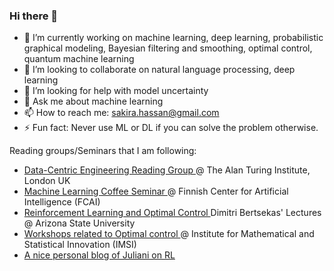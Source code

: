 ### Hi there 👋

- 🔭 I’m currently working on machine learning, deep learning, probabilistic graphical modeling, Bayesian filtering and smoothing, optimal control, quantum machine learning
- 👯 I’m looking to collaborate on natural language processing, deep learning
- 🤔 I’m looking for help with model uncertainty
- 💬 Ask me about machine learning
- 📫 How to reach me: sakira.hassan@gmail.com
- ⚡ Fun fact: Never use ML or DL if you can solve the problem otherwise. 

Reading groups/Seminars that I am following:
- <a href="https://sites.google.com/view/dce-reading-group"> Data-Centric Engineering Reading Group </a> @ The Alan Turing Institute, London UK
- <a href="https://fcai.fi/machine-learning-coffee-seminar"> Machine Learning Coffee Seminar </a> @ Finnish Center for Artificial Intelligence (FCAI)
- <a href="http://www.mit.edu/~dimitrib/RLbook.html"> Reinforcement Learning and Optimal Control </a> Dimitri Bertsekas' Lectures @ Arizona State University
- <a href="https://www.imsi.institute/programs/"> Workshops related to Optimal control </a> @  Institute for Mathematical and Statistical Innovation (IMSI) 
- <a href="https://awjuliani.medium.com/"> A nice personal blog of Juliani on RL</a>




<!--
**sakira/sakira** is a ✨ _special_ ✨ repository because its `README.md` (this file) appears on your GitHub profile.

Here are some ideas to get you started:

- 🔭 I’m currently working on ...
- 🌱 I’m currently learning ...
- 👯 I’m looking to collaborate on ...
- 🤔 I’m looking for help with ...
- 💬 Ask me about ...
- 📫 How to reach me: ...
- 😄 Pronouns: ...
- ⚡ Fun fact: ...
-->
